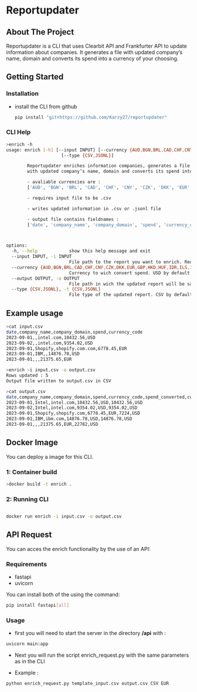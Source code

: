 # Reportupdater

## About The Project

Reportupdater is a CLI that uses Clearbit API and Frankfurter API to update information about companies. It generates a file with updated company’s name, domain and converts its spend into a currency of your choosing.


## Getting Started

### Installation

- install the CLI from github
   ```sh
   pip install "git+https://github.com/Karzy27/reportupdater"
   ```
### CLI Help

```sh
>enrich -h
usage: enrich [-h] [--input INPUT] [--currency {AUD,BGN,BRL,CAD,CHF,CNY,CZK,DKK,EUR,GBP,HKD,HUF,IDR,ILS,INR,ISK,JPY,KRW,MXN,MYR,NOK,NZD,PHP,PLN,RON,SEK,SGD,THB,TRY,USD,ZAR}] [--output OUTPUT]
                     [--type {CSV,JSONL}]

        Reportupdater enriches information companies, generates a file
        with updated company’s name, domain and converts its spend into a currency of your choosing.

        - avaliable currencies are :
        ['AUD', 'BGN', 'BRL', 'CAD', 'CHF', 'CNY', 'CZK', 'DKK', 'EUR', 'GBP', 'HKD', 'HUF', 'IDR', 'ILS', 'INR', 'ISK', 'JPY', 'KRW', 'MXN', 'MYR', 'NOK', 'NZD', 'PHP', 'PLN', 'RON', 'SEK', 'SGD', 'THB', 'TRY', 'USD', 'ZAR']

        - requires input file to be .csv

        - writes updated information in .csv or .jsonl file

        - output file contains fieldnames :
        ['date', 'company_name', 'company_domain', 'spend', 'currency_code', 'spend_converted', 'currency_code_converted']



options:
  -h, --help            show this help message and exit
  --input INPUT, -i INPUT
                        File path to the report you want to enrich. Required
  --currency {AUD,BGN,BRL,CAD,CHF,CNY,CZK,DKK,EUR,GBP,HKD,HUF,IDR,ILS,INR,ISK,JPY,KRW,MXN,MYR,NOK,NZD,PHP,PLN,RON,SEK,SGD,THB,TRY,USD,ZAR}, -c {AUD,BGN,BRL,CAD,CHF,CNY,CZK,DKK,EUR,GBP,HKD,HUF,IDR,ILS,INR,ISK,JPY,KRW,MXN,MYR,NOK,NZD,PHP,PLN,RON,SEK,SGD,THB,TRY,USD,ZAR}
                        Currency to wich convert spend. USD by default
  --output OUTPUT, -o OUTPUT
                        File path in wich the updated report will be saved. Required
  --type {CSV,JSONL}, -t {CSV,JSONL}
                        File type of the updated report. CSV by default
```

## Example usage

```sh
>cat input.csv
date,company_name,company_domain,spend,currency_code
2023-09-01,,intel.com,10432.56,USD
2023-09-02,,intel.com,9354.02,USD
2023-09-01,Shopify,shopify.com.com,6778.45,EUR
2023-09-01,IBM,,14876.78,USD
2023-09-01,,,21375.65,EUR
```

```sh
>enrich -i input.csv -o output.csv
Rows updated : 5
Output file written to output.csv in CSV
```

```sh
>cat output.csv
date,company_name,company_domain,spend,currency_code,spend_converted,currency_code_converted
2023-09-01,Intel,intel.com,10432.56,USD,10432.56,USD
2023-09-02,Intel,intel.com,9354.02,USD,9354.02,USD
2023-09-01,Shopify,shopify.com,6778.45,EUR,7224,USD
2023-09-01,IBM,ibm.com,14876.78,USD,14876.78,USD
2023-09-01,,,21375.65,EUR,22782,USD
```

## Docker Image

You can deploy a image for this CLI.

### 1: Container build

```sh
>docker build -t enrich .

```
### 2: Running CLI

```sh

docker run enrich -i input.csv -o output.csv

```

## API Request

You can acces the enrich functionality by the use of an API:

### Requirements

- fastapi
- uvicorn

You can install both of the using the command:

```sh
pip install fastapi[all]
```

### Usage

- first you will need to start the server in the directory **/api** with :

```sh
uvicorn main:app
```
   
- Next you will run the script enrich_request.py with the same parameters as in the CLI

- Example :

```sh
python enrich_request.py template_input.csv output.csv CSV EUR
```


